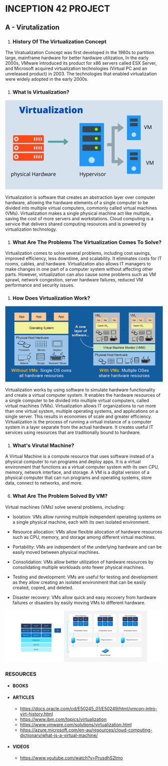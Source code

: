 # **INCEPTION 42 PROJECT**

## **A - Virutalization**
1. ### **History Of The Virtualization Concept**

The Viratualization Concept was first developed in the 1960s to partition large, mainframe hardware for better hardware utilization, In the early 2000s, VMware introduced its product for x86 servers called ESX Server, and Microsoft acquired virtualization technologies (Virtual PC and an unreleased product) in 2003. The technologies that enabled virtualization were widely adopted in the early 2000s.

1. ### **What Is Virtualization?**

![Virutal Machine](/imgs/what-is-a-virtualization-techology.png)

Virtualization is software that creates an abstraction layer over computer hardware, allowing the hardware elements of a single computer to be divided into multiple virtual computers, commonly called virtual machines (VMs). Virtualization makes a single physical machine act like multiple, saving the cost of more servers and workstations. Cloud computing is a service that delivers shared computing resources and is powered by virtualization technology.

1. ### **What Are The Problems The Virtualization Comes To Solve?**

Virtualization comes to solve several problems, including cost savings, improved efficiency, less downtime, and scalability. It eliminates costs for IT rooms, cables, and hardware. Virtualization also allows IT managers to make changes in one part of a computer system without affecting other parts. However, virtualization can also cause some problems such as VM sprawl, network congestion, server hardware failures, reduced VM performance and security issues.

1. ### **How Does Virtualization Work?**

![Virutal Machine](/imgs/virutalization.png)

Virtualization works by using software to simulate hardware functionality and create a virtual computer system. It enables the hardware resources of a single computer to be divided into multiple virtual computers, called virtual machines (VMs). Virtualization allows IT organizations to run more than one virtual system, multiple operating systems, and applications on a single server. This results in economies of scale and greater efficiency. Virtualization is the process of running a virtual instance of a computer system in a layer separate from the actual hardware. It creates useful IT services using resources that are traditionally bound to hardware.

1. ### **What's Virutal Machine?**

A Virtual Machine is a compute resource that uses software instead of a physical computer to run programs and deploy apps. It is a virtual environment that functions as a virtual computer system with its own CPU, memory, network interface, and storage. A VM is a digital version of a physical computer that can run programs and operating systems, store data, connect to networks, and more.

6. ### **What Are The Problem Solved By VM?**

Virtual machines (VMs) solve several problems, including:

- Isolation: VMs allow running multiple independent operating systems on a single physical machine, each with its own isolated environment.

- Resource allocation: VMs allow flexible allocation of hardware resources such as CPU, memory, and storage among different virtual machines.

- Portability: VMs are independent of the underlying hardware and can be easily moved between physical machines.

- Consolidation: VMs allow better utilization of hardware resources by consolidating multiple workloads onto fewer physical machines.

- Testing and development: VMs are useful for testing and development as they allow creating an isolated environment that can be easily created, copied, and deleted.

- Disaster recovery: VMs allow quick and easy recovery from hardware failures or disasters by easily moving VMs to different hardware.

![Virutal Machine](/imgs/virtual-machine_overview-img.jpg)

### **RESOURCES**
- #### **BOOKS**

- #### **ARTICLES**
  - https://docs.oracle.com/cd/E50245_01/E50249/html/vmcon-intro-virt-history.html
  - https://www.ibm.com/topics/virtualization
  - https://www.vmware.com/solutions/virtualization.html
  - https://azure.microsoft.com/en-au/resources/cloud-computing-dictionary/what-is-a-virtual-machine/
- #### **VIDEOS**
	- https://www.youtube.com/watch?v=PrusdhS2lmo











